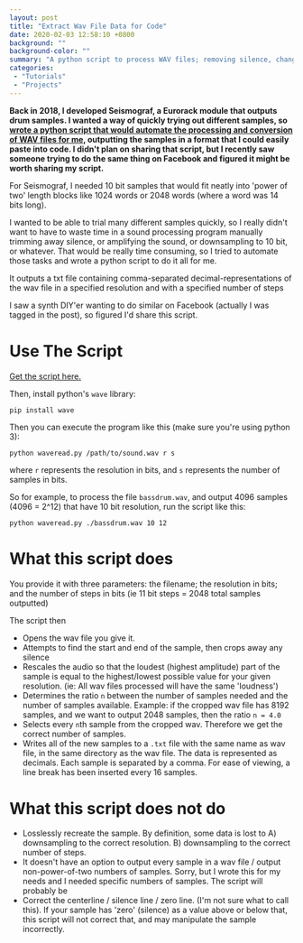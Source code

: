 ```yaml
---
layout: post
title: "Extract Wav File Data for Code"
date: 2020-02-03 12:58:10 +0800
background: ""
background-color: ""
summary: "A python script to process WAV files; removing silence, changing resolution, and outputting specific numbers of samples."
categories:
 - "Tutorials"
 - "Projects"
---
```


**Back in 2018, I developed Seismograf, a Eurorack module that outputs drum samples. I wanted a way of quickly trying out different samples, so [wrote a python script that would automate the processing and conversion of WAV files for me](/seismograf/#wav-manipulation), outputting the samples in a format that I could easily paste into code. I didn't plan on sharing that script, but I recently saw someone trying to do the same thing on Facebook and figured it might be worth sharing my script.**

For Seismograf, I needed 10 bit samples that would fit neatly into 'power of two' length blocks like 1024 words or 2048 words (where a word was 14 bits long).

I wanted to be able to trial many different samples quickly, so I really didn't want to have to waste time in a sound processing program manually trimming away silence, or amplifying the sound, or downsampling to 10 bit, or whatever. That would be really time consuming, so I tried to automate those tasks and wrote a python script to do it all for me.

It outputs a txt file containing comma-separated decimal-representations of the wav file in a specified resolution and with a specified number of steps

I saw a synth DIY'er wanting to do similar on Facebook (actually I was tagged in the post), so figured I'd share this script.

# Use The Script

[Get the script here.](https://gist.github.com/Jetroid/e1f8c3234d9831b90fd19d8aadb609a1)

Then, install python's `wave` library:

```
pip install wave
```

Then you can execute the program like this (make sure you're using python 3):

```
python waveread.py /path/to/sound.wav r s
```

where `r` represents the resolution in bits, and `s` represents the number of samples in bits.

So for example, to process the file `bassdrum.wav`, and output 4096 samples (4096 = 2^12) that have 10 bit resolution, run the script like this:

```
python waveread.py ./bassdrum.wav 10 12
```

# What this script does

You provide it with three parameters: the filename; the resolution in bits; and the number of steps in bits (ie 11 bit steps = 2048 total samples outputted)

The script then

* Opens the wav file you give it.
* Attempts to find the start and end of the sample, then crops away any silence
* Rescales the audio so that the loudest (highest amplitude) part of the sample is equal to the highest/lowest possible value for your given resolution. (ie: All wav files processed will have the same 'loudness')
* Determines the ratio `n` between the number of samples needed and the number of samples available. Example: if the cropped wav file has 8192 samples, and we want to output 2048 samples, then the ratio `n = 4.0`
* Selects every `n`th sample from the cropped wav. Therefore we get the correct number of samples.
* Writes all of the new samples to a `.txt` file with the same name as wav file, in the same directory as the wav file. The data is represented as decimals. Each sample is separated by a comma. For ease of viewing, a line break has been inserted every 16 samples.

# What this script does not do

* Losslessly recreate the sample. By definition, some data is lost to A) downsampling to the correct resolution. B) downsampling to the correct number of steps.
* It doesn't have an option to output every sample in a wav file / output non-power-of-two numbers of samples. Sorry, but I wrote this for my needs and I needed specific numbers of samples. The script will probably be
* Correct the centerline / silence line / zero line. (I'm not sure what to call this). If your sample has 'zero' (silence) as a value above or below that, this script will not correct that, and may manipulate the sample incorrectly.
